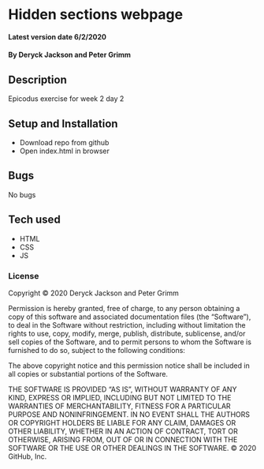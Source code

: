 # Hidden sections webpage

#### Latest version date 6/2/2020

#### By Deryck Jackson and Peter Grimm

## Description

Epicodus exercise for week 2 day 2

## Setup and Installation

* Download repo from github
* Open index.html in browser

## Bugs

No bugs

## Tech used

* HTML
* CSS
* JS

### License

Copyright © 2020 Deryck Jackson and Peter Grimm

Permission is hereby granted, free of charge, to any person obtaining a copy of this software and associated documentation files (the “Software”), to deal in the Software without restriction, including without limitation the rights to use, copy, modify, merge, publish, distribute, sublicense, and/or sell copies of the Software, and to permit persons to whom the Software is furnished to do so, subject to the following conditions:

The above copyright notice and this permission notice shall be included in all copies or substantial portions of the Software.

THE SOFTWARE IS PROVIDED “AS IS”, WITHOUT WARRANTY OF ANY KIND, EXPRESS OR IMPLIED, INCLUDING BUT NOT LIMITED TO THE WARRANTIES OF MERCHANTABILITY, FITNESS FOR A PARTICULAR PURPOSE AND NONINFRINGEMENT. IN NO EVENT SHALL THE AUTHORS OR COPYRIGHT HOLDERS BE LIABLE FOR ANY CLAIM, DAMAGES OR OTHER LIABILITY, WHETHER IN AN ACTION OF CONTRACT, TORT OR OTHERWISE, ARISING FROM, OUT OF OR IN CONNECTION WITH THE SOFTWARE OR THE USE OR OTHER DEALINGS IN THE SOFTWARE.
© 2020 GitHub, Inc.